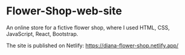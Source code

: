 # Flower-Shop-web-site
An online store for a fictive flower shop, where I used HTML, CSS, JavaScript, React, Bootstrap.

The site is published on Netlify: https://diana-flower-shop.netlify.app/

